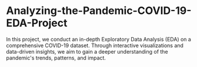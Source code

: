 # Analyzing-the-Pandemic-COVID-19-EDA-Project
 In this project, we conduct an in-depth Exploratory Data Analysis (EDA) on a comprehensive COVID-19 dataset. Through interactive visualizations and data-driven insights, we aim to gain a deeper understanding of the pandemic's trends, patterns, and impact.
